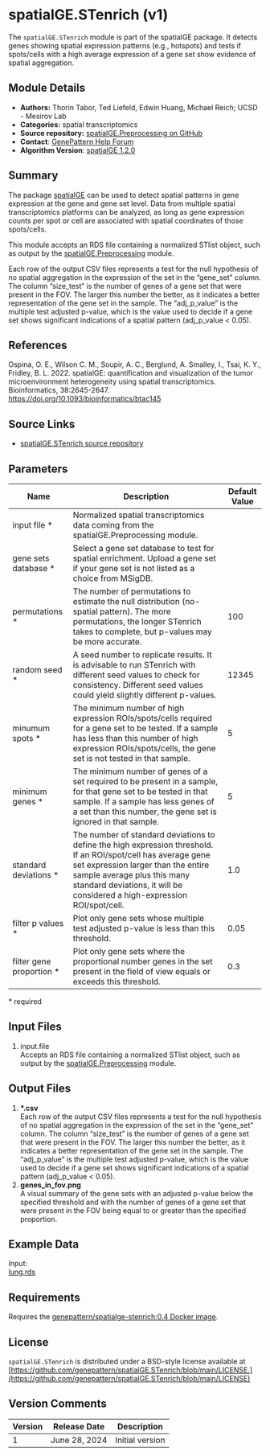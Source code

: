 # spatialGE.STenrich (v1)

The `spatialGE.STenrich` module is part of the spatialGE package. It detects genes showing spatial expression patterns (e.g., hotspots) and tests if spots/cells with a high average expression of a gene set show evidence of spatial aggregation.

## Module Details

- **Authors:** Thorin Tabor, Ted Liefeld, Edwin Huang, Michael Reich; UCSD - Mesirov Lab
- **Categories:** spatial transcriptomics
- **Source repository:** [spatialGE.Preprocessing on GitHub](https://github.com/genepattern/spatialGE.STenrich)
- **Contact**: [GenePattern Help Forum](https://groups.google.com/forum/?utm_medium=email&utm_source=footer#!forum/genepattern-help)
- **Algorithm Version**: [spatialGE 1.2.0](https://fridleylab.github.io/spatialGE/)

## Summary

The package [spatialGE](https://fridleylab.github.io/spatialGE/) can be used to detect spatial patterns in gene expression at the gene and gene set level. Data from multiple spatial transcriptomics platforms can be analyzed, as long as gene expression counts per spot or cell are associated with spatial coordinates of those spots/cells.

This module accepts an RDS file containing a normalized STlist object, such as output by the [spatialGE.Preprocessing](https://github.com/genepattern/spatialGE.Preprocessing) module.

Each row of the output CSV files represents a test for the null hypothesis of no spatial aggregation in the expression of the set in the “gene_set” column. The column “size_test” is the number of genes of a gene set that were present in the FOV. The larger this number the better, as it indicates a better representation of the gene set in the sample. The “adj_p_value” is the multiple test adjusted p-value, which is the value used to decide if a gene set shows significant indications of a spatial pattern (adj_p_value < 0.05).

## References

Ospina, O. E., Wilson C. M., Soupir, A. C., Berglund, A. Smalley, I., Tsai, K. Y., Fridley, B. L. 2022. spatialGE: quantification and visualization of the tumor microenvironment heterogeneity using spatial transcriptomics. Bioinformatics, 38:2645-2647. https://doi.org/10.1093/bioinformatics/btac145

## Source Links
* [spatialGE.STenrich source repository](https://github.com/genepattern/spatialGE.STenrich/)

## Parameters
<!-- short description of the module parameters and their default values, as well as whether they are required -->

| Name                     | Description                                                                                                                                                                                                                                                     | Default Value |
|--------------------------|-----------------------------------------------------------------------------------------------------------------------------------------------------------------------------------------------------------------------------------------------------------------|---------------|
| input file *             | Normalized spatial transcriptomics data coming from the spatialGE.Preprocessing module.                                                                                                                                                                         |               |
| gene sets database *     | Select a gene set database to test for spatial enrichment. Upload a gene set if your gene set is not listed as a choice from MSigDB.                                                                                                                            |               |
| permutations *           | The number of permutations to estimate the null distribution (no-spatial pattern). The more permutations, the longer STenrich takes to complete, but p-values may be more accurate.                                                                             | 100           |
| random seed *            | A seed number to replicate results. It is advisable to run STenrich with different seed values to check for consistency. Different seed values could yield slightly different p-values.                                                                         | 12345         |
| minumum spots *          | The minimum number of high expression ROIs/spots/cells required for a gene set to be tested. If a sample has less than this number of high expression ROIs/spots/cells, the gene set is not tested in that sample.                                              | 5             |
| minimum genes *          | The minimum number of genes of a set required to be present in a sample, for that gene set to be tested in that sample. If a sample has less genes of a set than this number, the gene set is ignored in that sample.                                           | 5             |
| standard deviations *    | The number of standard deviations to define the high expression threshold. If an ROI/spot/cell has average gene set expression larger than the entire sample average plus this many standard deviations, it will be considered a high-expression ROI/spot/cell. | 1.0           |
| filter p values *        | Plot only gene sets whose multiple test adjusted p-value is less than this threshold.                                                                                                                                                                           | 0.05          |
| filter gene proportion * | Plot only gene sets where the proportional number genes in the set present in the field of view equals or exceeds this threshold.                                                                                                                               | 0.3           |

\*  required

## Input Files
1. input.file  
   Accepts an RDS file containing a normalized STlist object, such as output by the [spatialGE.Preprocessing](https://github.com/genepattern/spatialGE.Preprocessing) module.

    
## Output Files
1. **\*.csv**  
   Each row of the output CSV files represents a test for the null hypothesis of no spatial aggregation in the expression of the set in the “gene_set” column. The column “size_test” is the number of genes of a gene set that were present in the FOV. The larger this number the better, as it indicates a better representation of the gene set in the sample. The “adj_p_value” is the multiple test adjusted p-value, which is the value used to decide if a gene set shows significant indications of a spatial pattern (adj_p_value < 0.05).
2. **genes_in_fov.png**  
    A visual summary of the gene sets with an adjusted p-value below the specified threshold and with the number of genes of a gene set that were present in the FOV being equal to or greater than the specified proportion.

## Example Data
<!-- provide links to example data so that users can see what input & output should look like and so that they and we can use it to test -->

Input:  
[lung.rds](https://github.com/genepattern/spatialGE.STenrich/blob/main/data/lung.rds)

## Requirements

Requires the [genepattern/spatialge-stenrich:0.4 Docker image](https://hub.docker.com/layers/genepattern/spatialge-stenrich/0.4/images/sha256-11d9de50d721c27fd02edd8f65f0bd17fe4d5e8ea7c99b13236b8daf092c2c10?context=explore).

## License

`spatialGE.STenrich` is distributed under a BSD-style license available at [https://github.com/genepattern/spatialGE.STenrich/blob/main/LICENSE.](https://github.com/genepattern/spatialGE.STenrich/blob/main/LICENSE)

## Version Comments

| Version | Release Date  | Description     |
|---------|---------------|-----------------|
| 1       | June 28, 2024 | Initial version |
